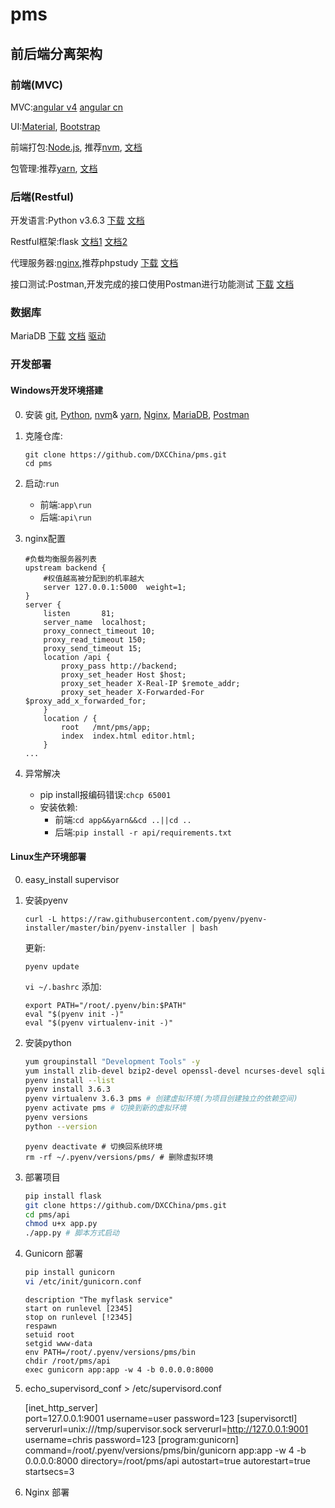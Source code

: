 # pms

## 前后端分离架构

### 前端(MVC)

MVC:[angular v4](https://angular.io/) [angular cn](https://angular.cn/)

UI:[Material](https://material.angular.io/),
   [Bootstrap](https://getbootstrap.com/)

前端打包:[Node.js](https://nodejs.org),
    推荐[nvm](https://github.com/coreybutler/nvm-windows/releases/download/1.1.6/nvm-setup.zip),
    [文档](https://github.com/coreybutler/nvm-windows)

包管理:推荐[yarn](https://yarnpkg.com/latest.msi),
    [文档](https://yarnpkg.com/docs/cli/)

### 后端(Restful)

开发语言:Python v3.6.3
[下载](https://www.python.org/ftp/python/3.6.3/python-3.6.3-amd64.exe) 
[文档](http://www.runoob.com/python3/python3-tutorial.html)

Restful框架:flask 
[文档1](http://flask.pocoo.org/docs/dev/)
[文档2](http://www.pythondoc.com/)

代理服务器:[nginx](https://nginx.org/),推荐phpstudy
[下载](http://www.phpstudy.net/phpstudy/phpStudy2017.zip)
[文档](http://www.phpstudy.net/download.html)

接口测试:Postman,开发完成的接口使用Postman进行功能测试
[下载](https://dl.pstmn.io/download/latest/win64)
[文档](http://www.cnblogs.com/s380774061/p/4624326.html)

### 数据库

MariaDB 
[下载](https://mirrors.tuna.tsinghua.edu.cn/mariadb//mariadb-10.2.9/winx64-packages/mariadb-10.2.9-winx64.msi) 
[文档](http://www.runoob.com/mysql/mysql-tutorial.html)
[驱动](https://pymysql.readthedocs.io/en/latest/modules/index.html)

### 开发部署

#### Windows开发环境搭建
0. 安装 [git](https://git-scm.com/download/win),
    [Python](https://www.python.org/ftp/python/3.6.3/python-3.6.3-amd64.exe),
    [nvm](https://github.com/coreybutler/nvm-windows/releases/download/1.1.6/nvm-setup.zip)&
    [yarn](https://yarnpkg.com/latest.msi),
    [Nginx](http://www.phpstudy.net/phpstudy/phpStudy2017.zip),
    [MariaDB](https://mirrors.tuna.tsinghua.edu.cn/mariadb//mariadb-10.2.9/winx64-packages/mariadb-10.2.9-winx64.msi),
    [Postman](https://dl.pstmn.io/download/latest/win64)
1. 克隆仓库:

    ```
    git clone https://github.com/DXCChina/pms.git
    cd pms
    ```
3. 启动:```run```
    * 前端:```app\run```
    * 后端:```api\run```
4. nginx配置
    ```
    #负载均衡服务器列表
    upstream backend {
        #权值越高被分配到的机率越大
        server 127.0.0.1:5000  weight=1;
    }
    server {
        listen       81;
        server_name  localhost;
        proxy_connect_timeout 10;
        proxy_read_timeout 150;
        proxy_send_timeout 15;
        location /api {
            proxy_pass http://backend;
            proxy_set_header Host $host;
            proxy_set_header X-Real-IP $remote_addr;
            proxy_set_header X-Forwarded-For $proxy_add_x_forwarded_for;
        }
        location / {
            root   /mnt/pms/app;
            index  index.html editor.html;
        }
    ...
    ```
5. 异常解决
    * pip install报编码错误:```chcp 65001```
    * 安装依赖:
        * 前端:```cd app&&yarn&&cd ..||cd ..```
        * 后端:```pip install -r api/requirements.txt```

#### Linux生产环境部署

0. easy_install supervisor
1. 安装pyenv

    ```curl -L https://raw.githubusercontent.com/pyenv/pyenv-installer/master/bin/pyenv-installer | bash```

    更新:
    
    ```pyenv update```
    
    ```vi ~/.bashrc``` 添加:

    ```
    export PATH="/root/.pyenv/bin:$PATH"
    eval "$(pyenv init -)"
    eval "$(pyenv virtualenv-init -)"
    ```

2. 安装python

    ```bash
    yum groupinstall "Development Tools" -y
    yum install zlib-devel bzip2-devel openssl-devel ncurses-devel sqlite-devel readline-devel tk-devel gdbm-devel db4-devel libpcap-devel xz-devel -y
    pyenv install --list
    pyenv install 3.6.3
    pyenv virtualenv 3.6.3 pms # 创建虚拟环境(为项目创建独立的依赖空间)
    pyenv activate pms # 切换到新的虚拟环境
    pyenv versions
    python --version
    ```

    ```
    pyenv deactivate # 切换回系统环境
    rm -rf ~/.pyenv/versions/pms/ # 删除虚拟环境
    ```

3. 部署项目
    ```bash
    pip install flask
    git clone https://github.com/DXCChina/pms.git
    cd pms/api
    chmod u+x app.py
    ./app.py # 脚本方式启动
    ```

4. Gunicorn 部署
    ```bash
    pip install gunicorn
    vi /etc/init/gunicorn.conf
    ```
    ```
    description "The myflask service"
    start on runlevel [2345]
    stop on runlevel [!2345]
    respawn
    setuid root
    setgid www-data
    env PATH=/root/.pyenv/versions/pms/bin
    chdir /root/pms/api
    exec gunicorn app:app -w 4 -b 0.0.0.0:8000
    ```

5. echo_supervisord_conf > /etc/supervisord.conf

    [inet_http_server]         
    port=127.0.0.1:9001
    username=user
    password=123
    [supervisorctl]
    serverurl=unix:///tmp/supervisor.sock
    serverurl=http://127.0.0.1:9001
    username=chris
    password=123
    [program:gunicorn]
    command=/root/.pyenv/versions/pms/bin/gunicorn app:app -w 4 -b 0.0.0.0:8000
    directory=/root/pms/api
    autostart=true
    autorestart=true
    startsecs=3

5. Nginx 部署

